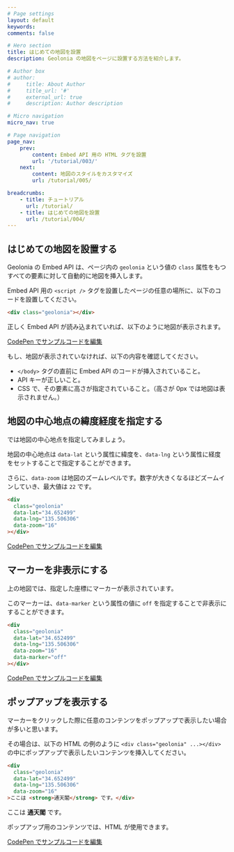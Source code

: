 ```yaml
---
# Page settings
layout: default
keywords:
comments: false

# Hero section
title: はじめての地図を設置
description: Geolonia の地図をページに設置する方法を紹介します。

# Author box
# author:
#     title: About Author
#     title_url: '#'
#     external_url: true
#     description: Author description

# Micro navigation
micro_nav: true

# Page navigation
page_nav:
    prev:
        content: Embed API 用の HTML タグを設置
        url: '/tutorial/003/'
    next:
        content: 地図のスタイルをカスタマイズ
        url: /tutorial/005/

breadcrumbs:
    - title: チュートリアル
      url: /tutorial/
    - title: はじめての地図を設置
      url: /tutorial/004/
---
```


## はじめての地図を設置する

Geolonia の Embed API は、ページ内の `geolonia` という値の `class` 属性をもつすべての要素に対して自動的に地図を挿入します。

Embed API 用の `<script />` タグを設置したページの任意の場所に、以下のコードを設置してください。

```html
<div class="geolonia"></div>
```

正しく Embed API が読み込まれていれば、以下のように地図が表示されます。

<div class="geolonia"></div>

<a class="codepen" href="https://codepen.io/geolonia/pen/ExjQdZQ" target="codepen">CodePen でサンプルコードを編集</a>

もし、地図が表示されていなければ、以下の内容を確認してください。

* `</body>` タグの直前に Embed API のコードが挿入されていること。
* API キーが正しいこと。
* CSS で、その要素に高さが指定されていること。（高さが 0px では地図は表示されません。）

## 地図の中心地点の緯度経度を指定する

では地図の中心地点を指定してみましょう。

地図の中心地点は `data-lat` という属性に緯度を、`data-lng` という属性に経度をセットすることで指定することができます。

さらに、`data-zoom` は地図のズームレベルです。数字が大きくなるほどズームインしていき、最大値は `22` です。

```html
<div
  class="geolonia"
  data-lat="34.652499"
  data-lng="135.506306"
  data-zoom="16"
></div>
```

<div
  class="geolonia"
  data-lat="34.652499"
  data-lng="135.506306"
  data-zoom="16"
></div>

<a class="codepen" href="https://codepen.io/geolonia/pen/dyodgvQ" target="codepen">CodePen でサンプルコードを編集</a>

## マーカーを非表示にする

上の地図では、指定した座標にマーカーが表示されています。

このマーカーは、`data-marker` という属性の値に `off` を指定することで非表示にすることができます。

```html
<div
  class="geolonia"
  data-lat="34.652499"
  data-lng="135.506306"
  data-zoom="16"
  data-marker="off"
></div>
```

<div
  class="geolonia"
  data-lat="34.652499"
  data-lng="135.506306"
  data-zoom="16"
  data-marker="off"
></div>

<a class="codepen" href="https://codepen.io/geolonia/pen/eYNVPEG" target="codepen">CodePen でサンプルコードを編集</a>

## ポップアップを表示する

マーカーをクリックした際に任意のコンテンツをポップアップで表示したい場合が多いと思います。

その場合は、以下の HTML の例のように `<div class="geolonia" ...></div>` の中にポップアップで表示したいコンテンツを挿入してください。

```html
<div
  class="geolonia"
  data-lat="34.652499"
  data-lng="135.506306"
  data-zoom="16"
>ここは <strong>通天閣</strong> です。</div>
```

<div
  class="geolonia"
  data-lat="34.652499"
  data-lng="135.506306"
  data-zoom="16"
>ここは <strong>通天閣</strong> です。</div>

ポップアップ用のコンテンツでは、HTML が使用できます。

<a class="codepen" href="https://codepen.io/geolonia/pen/yLNvRzb" target="codepen">CodePen でサンプルコードを編集</a>
